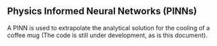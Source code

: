 ## Physics Informed Neural Networks (PINNs)

A PINN is used to extrapolate the analytical solution for the cooling of a coffee mug (The code is still under development, as is this document).